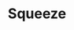 ---
title: "Squeeze"
summary: "Squeeze are an English rock band that came to prominence in the United Kingdom during the new wave period of the late 1970s, and continued recording in the 1980s, 1990s and 2010s. In the UK, their singles \"Cool for Cats\", \"Up the Junction\", and \"Labelled with Love\" were top-ten chart hits. Though not as commercially successful in the United States, Squeeze had American hits with \"Tempted\", \"Black Coffee in Bed\", and \"Hourglass\", and were considered a part of the Second British Invasion.The vast majority of their material is composed of lyrics by Chris Difford and music by Glenn Tilbrook, who are guitarists and vocalists in the band. The duo were hailed as \"the heirs to Lennon and McCartney's throne\" during the band's initial popularity in the late 1970s. The group formed in Deptford, London, in 1974, and first broke up in 1982. Squeeze then reformed in 1985, and disbanded again in 1999.The band reunited for tours through the United States and United Kingdom in 2007. In 2010, they issued Spot the Difference, an album of newly recorded versions of older material. The band's first album of all-new material since 1998, Cradle to the Grave, was released in October 2015, followed by another album, The Knowledge, in October 2017."
image: "squeeze.jpg"
apple_music_artist_url: "https://music.apple.com/gb/artist/squeeze/93650"
wikipedia_url: "https://en.wikipedia.org/wiki/Squeeze_(band)"
---